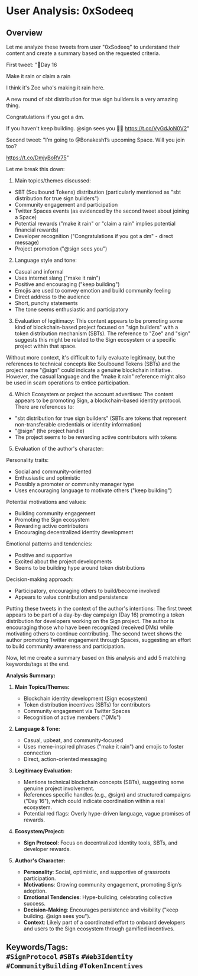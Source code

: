 # User Analysis: 0xSodeeq

## Overview

<think>
Let me analyze these tweets from user "0xSodeeq" to understand their content and create a summary based on the requested criteria.

First tweet:
"🔸️Day 16

Make it rain or claim a rain

I think it's Zoe who's making it rain here.

A new round of sbt distribution for true sign builders is a very amazing thing.

Congratulations if you got a dm.

If you haven't keep building. @sign sees you 🦺🧡 https://t.co/VyGdJoN0V2"

Second tweet:
"I’m going to @Bonakesh1’s upcoming Space. Will you join too?

https://t.co/DmjyBoRV75"

Let me break this down:

1. Main topics/themes discussed:
- SBT (Soulbound Tokens) distribution (particularly mentioned as "sbt distribution for true sign builders")
- Community engagement and participation
- Twitter Spaces events (as evidenced by the second tweet about joining a Space)
- Potential rewards ("make it rain" or "claim a rain" implies potential financial rewards)
- Developer recognition ("Congratulations if you got a dm" - direct message)
- Project promotion ("@sign sees you")

2. Language style and tone:
- Casual and informal
- Uses internet slang ("make it rain")
- Positive and encouraging ("keep building")
- Emojis are used to convey emotion and build community feeling
- Direct address to the audience
- Short, punchy statements
- The tone seems enthusiastic and participatory

3. Evaluation of legitimacy:
This content appears to be promoting some kind of blockchain-based project focused on "sign builders" with a token distribution mechanism (SBTs). The reference to "Zoe" and "sign" suggests this might be related to the Sign ecosystem or a specific project within that space.

Without more context, it's difficult to fully evaluate legitimacy, but the references to technical concepts like Soulbound Tokens (SBTs) and the project name "@sign" could indicate a genuine blockchain initiative. However, the casual language and the "make it rain" reference might also be used in scam operations to entice participation.

4. Which Ecosystem or project the account advertises:
The content appears to be promoting Sign, a blockchain-based identity protocol. There are references to:
- "sbt distribution for true sign builders" (SBTs are tokens that represent non-transferable credentials or identity information)
- "@sign" (the project handle)
- The project seems to be rewarding active contributors with tokens

5. Evaluation of the author's character:

Personality traits:
- Social and community-oriented
- Enthusiastic and optimistic
- Possibly a promoter or community manager type
- Uses encouraging language to motivate others ("keep building")

Potential motivations and values:
- Building community engagement
- Promoting the Sign ecosystem
- Rewarding active contributors
- Encouraging decentralized identity development

Emotional patterns and tendencies:
- Positive and supportive
- Excited about the project developments
- Seems to be building hype around token distributions

Decision-making approach:
- Participatory, encouraging others to build/become involved
- Appears to value contribution and persistence

Putting these tweets in the context of the author's intentions:
The first tweet appears to be part of a day-by-day campaign (Day 16) promoting a token distribution for developers working on the Sign project. The author is encouraging those who have been recognized (received DMs) while motivating others to continue contributing. The second tweet shows the author promoting Twitter engagement through Spaces, suggesting an effort to build community awareness and participation.

Now, let me create a summary based on this analysis and add 5 matching keywords/tags at the end.
</think>

**Analysis Summary:**

1. **Main Topics/Themes:**  
   - Blockchain identity development (Sign ecosystem)  
   - Token distribution incentives (SBTs) for contributors  
   - Community engagement via Twitter Spaces  
   - Recognition of active members ("DMs")  

2. **Language & Tone:**  
   - Casual, upbeat, and community-focused  
   - Uses meme-inspired phrases ("make it rain") and emojis to foster connection  
   - Direct, action-oriented messaging  

3. **Legitimacy Evaluation:**  
   - Mentions technical blockchain concepts (SBTs), suggesting some genuine project involvement.  
   - References specific handles (e.g., @sign) and structured campaigns ("Day 16"), which could indicate coordination within a real ecosystem.  
   - Potential red flags: Overly hype-driven language, vague promises of rewards.  

4. **Ecosystem/Project:**  
   - **Sign Protocol**: Focus on decentralized identity tools, SBTs, and developer rewards.  

5. **Author's Character:**  
   - **Personality**: Social, optimistic, and supportive of grassroots participation.  
   - **Motivations**: Growing community engagement, promoting Sign’s adoption.  
   - **Emotional Tendencies**: Hype-building, celebrating collective success.  
   - **Decision-Making**: Encourages persistence and visibility ("keep building. @sign sees you").  
   - **Context**: Likely part of a coordinated effort to onboard developers and users to the Sign ecosystem through gamified incentives.  

**Keywords/Tags:**  
`#SignProtocol` `#SBTs` `#Web3Identity` `#CommunityBuilding` `#TokenIncentives`
---
